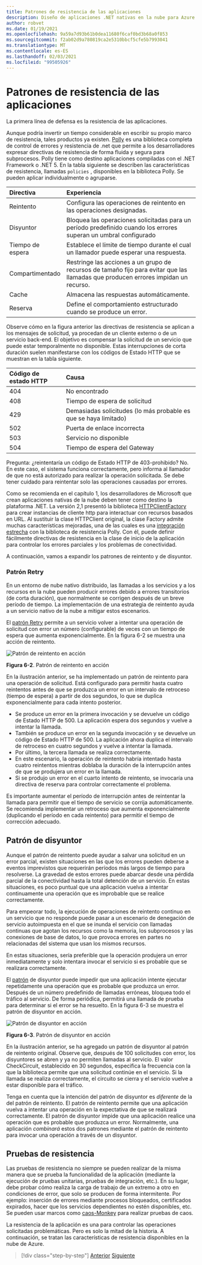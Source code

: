 ```yaml
---
title: Patrones de resistencia de las aplicaciones
description: Diseño de aplicaciones .NET nativas en la nube para Azure | Patrones de resistencia de aplicaciones
author: robvet
ms.date: 01/19/2021
ms.openlocfilehash: 9a59a7d93b61b0dea11680f6caf0bd3b68a0f853
ms.sourcegitcommit: f2ab02d9a780819ca2e5310bbcf5cfe5b7993041
ms.translationtype: MT
ms.contentlocale: es-ES
ms.lasthandoff: 02/03/2021
ms.locfileid: "99505926"
---
```

# <a name="application-resiliency-patterns"></a>Patrones de resistencia de las aplicaciones

La primera línea de defensa es la resistencia de las aplicaciones.

Aunque podría invertir un tiempo considerable en escribir su propio marco de resistencia, tales productos ya existen. [Polly](http://www.thepollyproject.org/) es una biblioteca completa de control de errores y resistencia de .net que permite a los desarrolladores expresar directivas de resistencia de forma fluida y segura para subprocesos. Polly tiene como destino aplicaciones compiladas con el .NET Framework o .NET 5. En la tabla siguiente se describen las características de resistencia, llamadas `policies` , disponibles en la biblioteca Polly. Se pueden aplicar individualmente o agruparse.

| Directiva | Experiencia |
| :-------- | :-------- |
| Reintento | Configura las operaciones de reintento en las operaciones designadas. |
| Disyuntor | Bloquea las operaciones solicitadas para un período predefinido cuando los errores superan un umbral configurado |
| Tiempo de espera | Establece el límite de tiempo durante el cual un llamador puede esperar una respuesta. |
| Compartimentado | Restringe las acciones a un grupo de recursos de tamaño fijo para evitar que las llamadas que producen errores impidan un recurso. |
| Cache | Almacena las respuestas automáticamente. |
| Reserva | Define el comportamiento estructurado cuando se produce un error. |

Observe cómo en la figura anterior las directivas de resistencia se aplican a los mensajes de solicitud, ya procedan de un cliente externo o de un servicio back-end. El objetivo es compensar la solicitud de un servicio que puede estar temporalmente no disponible. Estas interrupciones de corta duración suelen manifestarse con los códigos de Estado HTTP que se muestran en la tabla siguiente.

| Código de estado HTTP| Causa |
| :-------- | :-------- |
| 404 | No encontrado |
| 408 | Tiempo de espera de solicitud |
| 429 | Demasiadas solicitudes (lo más probable es que se haya limitado) |
| 502 | Puerta de enlace incorrecta |
| 503 | Servicio no disponible |
| 504 | Tiempo de espera del Gateway |

Pregunta: ¿reintentaría un código de Estado HTTP de 403-prohibido? No. En este caso, el sistema funciona correctamente, pero informa al llamador de que no está autorizado para realizar la operación solicitada. Se debe tener cuidado para reintentar solo las operaciones causadas por errores.

Como se recomienda en el capítulo 1, los desarrolladores de Microsoft que crean aplicaciones nativas de la nube deben tener como destino la plataforma .NET. La versión 2,1 presentó la biblioteca [HTTPClientFactory](https://www.stevejgordon.co.uk/introduction-to-httpclientfactory-aspnetcore) para crear instancias de cliente http para interactuar con recursos basados en URL. Al sustituir la clase HTTPClient original, la clase Factory admite muchas características mejoradas, una de las cuales es una [integración estrecha](../microservices/implement-resilient-applications/implement-http-call-retries-exponential-backoff-polly.md) con la biblioteca de resistencia Polly. Con él, puede definir fácilmente directivas de resistencia en la clase de inicio de la aplicación para controlar los errores parciales y los problemas de conectividad.

A continuación, vamos a expandir los patrones de reintento y de disyuntor.

### <a name="retry-pattern"></a>Patrón Retry

En un entorno de nube nativo distribuido, las llamadas a los servicios y a los recursos en la nube pueden producir errores debido a errores transitorios (de corta duración), que normalmente se corrigen después de un breve período de tiempo. La implementación de una estrategia de reintento ayuda a un servicio nativo de la nube a mitigar estos escenarios.

El [patrón Retry](/azure/architecture/patterns/retry) permite a un servicio volver a intentar una operación de solicitud con error un número (configurable) de veces con un tiempo de espera que aumenta exponencialmente. En la figura 6-2 se muestra una acción de reintento.

![Patrón de reintento en acción](./media/retry-pattern.png)

**Figura 6-2**. Patrón de reintento en acción

En la ilustración anterior, se ha implementado un patrón de reintento para una operación de solicitud. Está configurado para permitir hasta cuatro reintentos antes de que se produzca un error en un intervalo de retroceso (tiempo de espera) a partir de dos segundos, lo que se duplica exponencialmente para cada intento posterior.

- Se produce un error en la primera invocación y se devuelve un código de Estado HTTP de 500. La aplicación espera dos segundos y vuelve a intentar la llamada.
- También se produce un error en la segunda invocación y se devuelve un código de Estado HTTP de 500. La aplicación ahora duplica el intervalo de retroceso en cuatro segundos y vuelve a intentar la llamada.
- Por último, la tercera llamada se realiza correctamente.
- En este escenario, la operación de reintento habría intentado hasta cuatro reintentos mientras doblaba la duración de la interrupción antes de que se produjera un error en la llamada.
- Si se produjo un error en el cuarto intento de reintento, se invocaría una directiva de reserva para controlar correctamente el problema.

Es importante aumentar el período de interrupción antes de reintentar la llamada para permitir que el tiempo de servicio se corrija automáticamente. Se recomienda implementar un retroceso que aumenta exponencialmente (duplicando el período en cada reintento) para permitir el tiempo de corrección adecuado.

## <a name="circuit-breaker-pattern"></a>Patrón de disyuntor

Aunque el patrón de reintento puede ayudar a salvar una solicitud en un error parcial, existen situaciones en las que los errores pueden deberse a eventos imprevistos que requerirán períodos más largos de tiempo para resolverse. La gravedad de estos errores puede abarcar desde una pérdida parcial de la conectividad hasta la total detención de un servicio. En estas situaciones, es poco puntual que una aplicación vuelva a intentar continuamente una operación que es improbable que se realice correctamente.

Para empeorar todo, la ejecución de operaciones de reintento continuo en un servicio que no responde puede pasar a un escenario de denegación de servicio autoimpuesta en el que se inunda el servicio con llamadas continuas que agotan los recursos como la memoria, los subprocesos y las conexiones de base de datos, lo que provoca errores en partes no relacionadas del sistema que usan los mismos recursos.

En estas situaciones, sería preferible que la operación produjera un error inmediatamente y solo intentara invocar el servicio si es probable que se realizara correctamente.

El [patrón](/azure/architecture/patterns/circuit-breaker) de disyuntor puede impedir que una aplicación intente ejecutar repetidamente una operación que es probable que produzca un error. Después de un número predefinido de llamadas erróneas, bloquea todo el tráfico al servicio. De forma periódica, permitirá una llamada de prueba para determinar si el error se ha resuelto. En la figura 6-3 se muestra el patrón de disyuntor en acción.

![Patrón de disyuntor en acción](./media/circuit-breaker-pattern.png)

**Figura 6-3**. Patrón de disyuntor en acción

En la ilustración anterior, se ha agregado un patrón de disyuntor al patrón de reintento original. Observe que, después de 100 solicitudes con error, los disyuntores se abren y ya no permiten llamadas al servicio. El valor CheckCircuit, establecido en 30 segundos, especifica la frecuencia con la que la biblioteca permite que una solicitud continúe en el servicio. Si la llamada se realiza correctamente, el circuito se cierra y el servicio vuelve a estar disponible para el tráfico.

Tenga en cuenta que la intención del patrón de disyuntor es *diferente* de la del patrón de reintento. El patrón de reintento permite que una aplicación vuelva a intentar una operación en la expectativa de que se realizará correctamente. El patrón de disyuntor impide que una aplicación realice una operación que es probable que produzca un error. Normalmente, una aplicación *combinará* estos dos patrones mediante el patrón de reintento para invocar una operación a través de un disyuntor.

## <a name="testing-for-resiliency"></a>Pruebas de resistencia

Las pruebas de resistencia no siempre se pueden realizar de la misma manera que se prueba la funcionalidad de la aplicación (mediante la ejecución de pruebas unitarias, pruebas de integración, etc.). En su lugar, debe probar cómo realiza la carga de trabajo de un extremo a otro en condiciones de error, que solo se producen de forma intermitente. Por ejemplo: inserción de errores mediante procesos bloqueados, certificados expirados, hacer que los servicios dependientes no estén disponibles, etc. Se pueden usar marcos como [caos-Monkey](https://github.com/Netflix/chaosmonkey) para realizar pruebas de caos.

La resistencia de la aplicación es una para controlar las operaciones solicitadas problemáticas. Pero es solo la mitad de la historia. A continuación, se tratan las características de resistencia disponibles en la nube de Azure.

>[!div class="step-by-step"]
>[Anterior](resiliency.md)
>[Siguiente](infrastructure-resiliency-azure.md)
